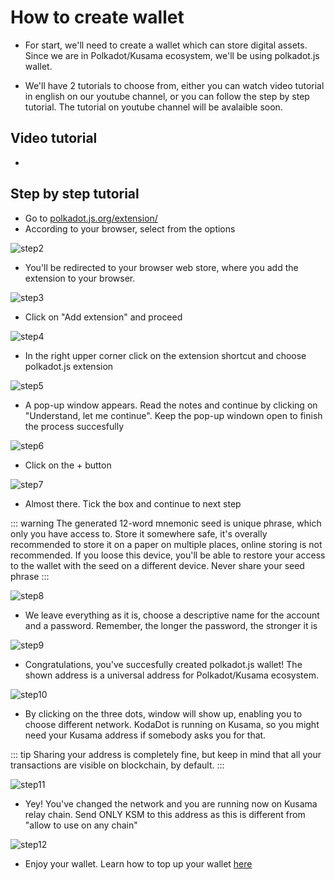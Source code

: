 

# How to create wallet

- For start, we'll need to create a wallet which can store digital assets. Since we are in Polkadot/Kusama ecosystem, we'll be using polkadot.js wallet.

- We'll have 2 tutorials to choose from, either you can watch video tutorial in english on our youtube channel, or you can follow the step by step tutorial. The tutorial on youtube channel will be avalaible soon.

## Video tutorial
- 

## Step by step tutorial
- Go to [polkadot.js.org/extension/](https://polkadot.js.org/extension/)
- According to your browser, select from the options

![step2](./assets/polkadot_js_tut/step2.png)

- You'll be redirected to your browser web store, where you add the extension to your browser.

![step3](./assets/polkadot_js_tut/step3.png)

- Click on "Add extension" and proceed

![step4](./assets/polkadot_js_tut/step4.png)

- In the right upper corner click on the extension shortcut and choose polkadot.js extension

![step5](./assets/polkadot_js_tut/step5.png)

- A pop-up window appears. Read the notes and continue by clicking on "Understand, let me continue". Keep the pop-up windown open to finish the process succesfully

![step6](./assets/polkadot_js_tut/step6.png)

- Click on the + button

![step7](./assets/polkadot_js_tut/step7.png)

- Almost there. Tick the box and continue to next step

::: warning 
The generated 12-word mnemonic seed is unique phrase, which only you have access to. Store it somewhere safe, it's overally recommended to store it on a paper on multiple places, online storing is not recommended. If you loose this device, you'll be able to restore your access to the wallet with the seed on a different device. Never share your seed phrase
:::

![step8](./assets/polkadot_js_tut/Step8.png)

- We leave everything as it is, choose a descriptive name for the account and a password. Remember, the longer the password, the stronger it is

![step9](./assets/polkadot_js_tut/step9.png)

- Congratulations, you've succesfully created polkadot.js wallet! The shown address is a universal address for Polkadot/Kusama ecosystem. 

![step10](./assets/polkadot_js_tut/step10.png)

- By clicking on the three dots, window will show up, enabling you to choose different network. KodaDot is running on Kusama, so you might need your Kusama address if somebody asks you for that. 

::: tip
Sharing your address is completely fine, but keep in mind that all your transactions are visible on blockchain, by default. 
:::

![step11](./assets/polkadot_js_tut/step11.png)

- Yey! You've changed the network and you are running now on Kusama relay chain. Send ONLY KSM to this address as this is different from "allow to use on any chain"

![step12](./assets/polkadot_js_tut/step12.png)

- Enjoy your wallet. Learn how to top up your wallet [here](how_to_top_up_wallet.md)



